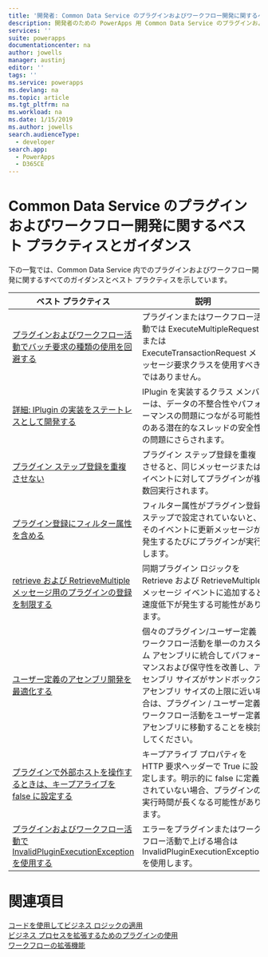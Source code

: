 ```yaml
---
title: '開発者: Common Data Service のプラグインおよびワークフロー開発に関するベスト プラクティスとガイダンス | Microsoft Docs'
description: 開発者のための PowerApps 用 Common Data Service のプラグインおよびワークフロー開発に関するベスト プラクティスとガイダンスです。
services: ''
suite: powerapps
documentationcenter: na
author: jowells
manager: austinj
editor: ''
tags: ''
ms.service: powerapps
ms.devlang: na
ms.topic: article
ms.tgt_pltfrm: na
ms.workload: na
ms.date: 1/15/2019
ms.author: jowells
search.audienceType:
  - developer
search.app:
  - PowerApps
  - D365CE
---
```

# <a name="best-practices-and-guidance-regarding-plug-in-and-workflow-development-for-the-common-data-service"></a>Common Data Service のプラグインおよびワークフロー開発に関するベスト プラクティスとガイダンス

下の一覧では、Common Data Service 内でのプラグインおよびワークフロー開発に関するすべてのガイダンスとベスト プラクティスを示しています。

|ベスト プラクティス  |説明  |
|---------|---------|
|[プラグインおよびワークフロー活動でバッチ要求の種類の使用を回避する](avoid-batch-requests-plugin.md)     |プラグインまたはワークフロー活動では ExecuteMultipleRequest または ExecuteTransactionRequest メッセージ要求クラスを使用すべきではありません。         |
|[詳細: IPlugin の実装をステートレスとして開発する](develop-iplugin-implementations-stateless.md)     |IPlugin を実装するクラス メンバーは、データの不整合性やパフォーマンスの問題につながる可能性のある潜在的なスレッドの安全性の問題にさらされます。         |
|[プラグイン ステップ登録を重複させない](do-not-duplicate-plugin-step-registration.md)     |プラグイン ステップ登録を重複させると、同じメッセージまたはイベントに対してプラグインが複数回実行されます。         |
|[プラグイン登録にフィルター属性を含める](include-filtering-attributes-plugin-registration.md)     |フィルター属性がプラグイン登録ステップで設定されていないと、そのイベントに更新メッセージが発生するたびにプラグインが実行します。         |
|[retrieve および RetrieveMultiple メッセージ用のプラグインの登録を制限する](limit-registration-plugins-retrieve-retrievemultiple.md)     |同期プラグイン ロジックを Retrieve および RetrieveMultiple メッセージ イベントに追加すると速度低下が発生する可能性があります。         |
|[ユーザー定義のアセンブリ開発を最適化する](optimize-assembly-development.md)     |個々のプラグイン/ユーザー定義ワークフロー活動を単一のカスタム アセンブリに統合してパフォーマンスおよび保守性を改善し、アセンブリ サイズがサンドボックス アセンブリ サイズの上限に近い場合は、プラグイン / ユーザー定義ワークフロー活動をユーザー定義アセンブリに移動することを検討してください。         |
|[プラグインで外部ホストを操作するときは、キープアライブを false に設定する](set-keepalive-false-interacting-external-hosts-plugin.md)     |キープアライブ プロパティを HTTP 要求ヘッダーで True に設定します。明示的に false に定義されていない場合、プラグインの実行時間が長くなる可能性があります。         |
|[プラグインおよびワークフロー活動で InvalidPluginExecutionException を使用する](use-invalidpluginexecutionexception-plugin-workflow-activities.md)     |エラーをプラグインまたはワークフロー活動で上げる場合は InvalidPluginExecutionException を使用します。         |

# <a name="see-also"></a>関連項目
[コードを使用してビジネス ロジックの適用](../../apply-business-logic-with-code.md)<br />
[ビジネス プロセスを拡張するためのプラグインの使用](../../plug-ins.md)<br />
[ワークフローの拡張機能](../../workflow/workflow-extensions.md)<br />